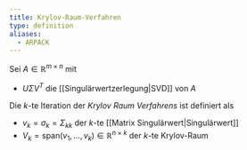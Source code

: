```yaml
---
title: Krylov-Raum-Verfahren
type: definition
aliases:
  - ARPACK
---
```


Sei $A \in \mathbb{R}^{m \times n}$ mit
- $U\Sigma V^T$ die [[Singulärwertzerlegung|SVD]] von $A$

Die $k$-te Iteration der *Krylov Raum Verfahrens* ist definiert als
- $v_k = \sigma_k = \Sigma_{kk}$ der $k$-te [[Matrix Singulärwert|Singulärwert]]
- $V_k = \text{span}(v_1, \dots, v_k) \in \mathbb{R}^{n \times k}$ der $k$-te Krylov-Raum